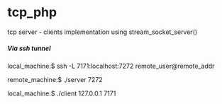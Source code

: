# tcp_php
<p>tcp server - clients implementation using stream_socket_server()</p>

<h5>Via ssh tunnel</h5>
<p>local_machine:$ ssh -L 7171:localhost:7272 remote_user@remote_addr</p>
<p>remote_machine:$ ./server 7272</p>
<p>local_machine:$ ./client 127.0.0.1 7171</p>
